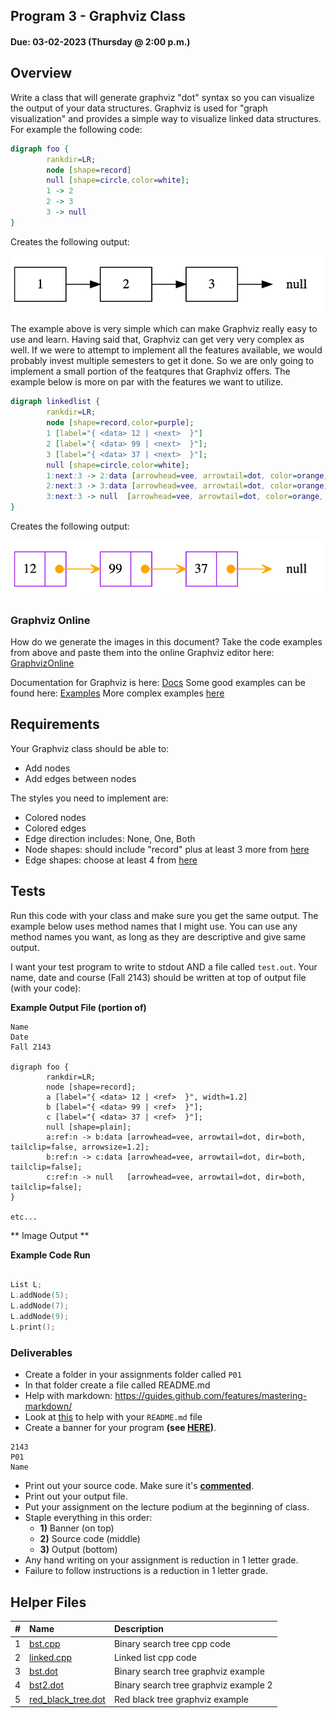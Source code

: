 ## Program 3 - Graphviz Class
#### Due: 03-02-2023 (Thursday @ 2:00 p.m.)


## Overview

Write a class that will generate graphviz "dot" syntax so you can visualize the output of your data structures. Graphviz is used for "graph visualization" and provides a simple way to visualize linked data structures. For example the following code:


```dot
digraph foo {
        rankdir=LR;
        node [shape=record]
        null [shape=circle,color=white];
        1 -> 2 
        2 -> 3
        3 -> null
}

```

Creates the following output: 

![](./images/LL1.png)

The example above is very simple which can make Graphviz really easy to use and learn. Having said that, Graphviz can get very very complex as well. If we were to attempt to implement all the features available, we would probably invest multiple semesters to get it done.  So we are only going to implement a small portion of the featqures that Graphviz offers. The example below is more on par with the features we want to utilize.

```dot
digraph linkedlist {
        rankdir=LR;
        node [shape=record,color=purple];
        1 [label="{ <data> 12 | <next>  }"]
        2 [label="{ <data> 99 | <next>  }"];
        3 [label="{ <data> 37 | <next>  }"];
        null [shape=circle,color=white];
        1:next:3 -> 2:data [arrowhead=vee, arrowtail=dot, color=orange, dir=both, tailclip=false];
        2:next:3 -> 3:data [arrowhead=vee, arrowtail=dot, color=orange, dir=both, tailclip=false];
        3:next:3 -> null  [arrowhead=vee, arrowtail=dot, color=orange, dir=both, tailclip=false];
}
```

Creates the following output: 

![](./images/LL2.png)

### Graphviz Online

How do we generate the images in this document? Take the code examples from above and paste them into the online Graphviz editor here: [GraphvizOnline](https://dreampuf.github.io/GraphvizOnline/)

Documentation for Graphviz is here: [Docs](https://graphviz.org/doc/info/lang.html)
Some good examples can be found here: [Examples](https://graphs.grevian.org/example)
More complex examples [here](https://graphviz.org/gallery/)


## Requirements

Your Graphviz class should be able to:

- Add nodes
- Add edges between nodes
  
The styles you need to implement are:

- Colored nodes
- Colored edges
- Edge direction includes: None, One, Both
- Node shapes: should include "record" plus at least 3 more from [here](http://www.graphviz.org/doc/info/shapes.html) 
- Edge shapes: choose at least 4 from [here](http://www.graphviz.org/doc/info/arrows.html)


## Tests

Run this code with your class and make sure you get the same output. The example below uses method names that I might use. You can use any method names you want, as long as they are descriptive and give same output. 

I want your test program to write to stdout AND a file called `test.out`. Your name, date and course (Fall 2143) should be written at top of output file (with your code):

**Example Output File (portion of)**
```
Name
Date
Fall 2143

digraph foo {
        rankdir=LR;
        node [shape=record];
        a [label="{ <data> 12 | <ref>  }", width=1.2]
        b [label="{ <data> 99 | <ref>  }"];
        c [label="{ <data> 37 | <ref>  }"];
        null [shape=plain];
        a:ref:n -> b:data [arrowhead=vee, arrowtail=dot, dir=both, tailclip=false, arrowsize=1.2];
        b:ref:n -> c:data [arrowhead=vee, arrowtail=dot, dir=both, tailclip=false];
        c:ref:n -> null   [arrowhead=vee, arrowtail=dot, dir=both, tailclip=false];
}

etc...
```

** Image Output **



**Example Code Run**
```cpp

List L;
L.addNode(5);
L.addNode(7);
L.addNode(9);
L.print();
```

### Deliverables

- Create a folder in your assignments folder called `P01`
- In that folder create a file called README.md
- Help with markdown: https://guides.github.com/features/mastering-markdown/
- Look at [this](../../Resources/02-Readmees/README.md) to help with your `README.md` file
- Create a banner for your program **(see [HERE](../../Resources/03-Banner/README.md))**.

```
2143 
P01
Name
```

- Print out your source code. Make sure it's **[commented](../../Resources/01-Comments/README.md)**.
- Print out your output file.
- Put your assignment on the lecture podium at the beginning of class.
- Staple everything in this order:
  - **1)** Banner (on top)
  - **2)** Source code (middle)
  - **3)** Output (bottom)
- Any hand writing on your assignment is reduction in 1 letter grade.
- Failure to follow instructions is a reduction in 1 letter grade.


## Helper Files

|   #   | Name                                               | Description                           |
| :---: | :------------------------------------------------- | :------------------------------------ |
|   1   | [bst.cpp](cpp_code/bst.cpp)                        | Binary search tree cpp code           |
|   2   | [linked.cpp](cpp_code/bst.cpp)                     | Linked list cpp code                  |
|   3   | [bst.dot](dot_Files/bst.dot)                       | Binary search tree graphviz example   |
|   4   | [bst2.dot](dot_Files/bst2.dot)                     | Binary search tree graphviz example 2 |
|   5   | [red_black_tree.dot](dot_Files/red_black_tree.dot) | Red black tree graphviz example       |


